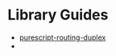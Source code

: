 # Library Guides

- [purescript-routing-duplex](https://discourse.purescript.org/t/new-guide-for-purescript-routing-duplex-a-bidirectional-route-parsing-library/500)
- 
